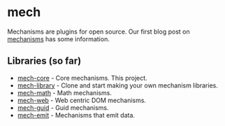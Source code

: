 [mech-library-link]: https://github.com/mechanismsjs/mech-library "Clone to easily create new mechanism libraries"
[mech-core-link]: https://github.com/mechanismsjs/mech-core "Core mechanisms"
[mech-web-link]: https://github.com/mechanismsjs/mech-web "Web centric DOM mechanisms"
[mech-math-link]: https://github.com/mechanismsjs/mech-math "Math mechanisms"
[mech-guid-link]: https://github.com/mechanismsjs/mech-guid "Mechanisms for guids"
[mech-emit-link]: https://github.com/mechanismsjs/mech-emit "Mechanisms for emitting data"
[mech-home-link]: https://github.com/mechanisms/mech "Home repository for mechanisms"

mech
====

Mechanisms are plugins for open source. Our first blog post on [mechanisms](http://www.erichosick.com/design/design-mechanisms-and-policies/) has some information.

## Libraries (so far)

* [mech-core][mech-core-link] - Core mechanisms. This project.
* [mech-library][mech-library-link] - Clone and start making your own mechanism libraries.
* [mech-math][mech-math-link] - Math mechanisms.
* [mech-web][mech-web-link] - Web centric DOM mechanisms.
* [mech-guid][mech-guid-link] - Guid mechanisms.
* [mech-emit][mech-emit-link] - Mechanisms that emit data.
